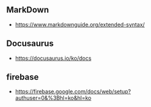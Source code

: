 ## MarkDown

- https://www.markdownguide.org/extended-syntax/

## Docusaurus

- https://docusaurus.io/ko/docs

## firebase

- https://firebase.google.com/docs/web/setup?authuser=0&%3Bhl=ko&hl=ko
